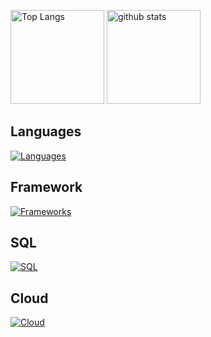 <p align="left"> 
  <img alt="Top Langs" height="150px" src="https://github-readme-stats.vercel.app/api/top-langs/?username=shunji-muto&layout=compact&show_icons=true&theme=onedark" />
  <img alt="github stats" height="150px" src="https://github-readme-stats.vercel.app/api?username=shunji-muto&theme=onedark&show_icons=ture" />
</p>

## Languages

[![Languages](https://skillicons.dev/icons?i=javascript,typescript,html,css,md)](https://skillicons.dev)

## Framework

[![Frameworks](https://skillicons.dev/icons?i=nextjs,react,nodejs,tailwind)](https://skillicons.dev)

## SQL

[![SQL](https://skillicons.dev/icons?i=mysql,postgresql)](https://skillicons.dev)

## Cloud

[![Cloud](https://skillicons.dev/icons?i=aws,gcp)](https://skillicons.dev)
